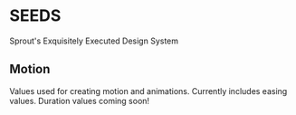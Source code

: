 # SEEDS
Sprout's Exquisitely Executed Design System

## Motion
Values used for creating motion and animations. Currently includes easing values. Duration values coming soon!